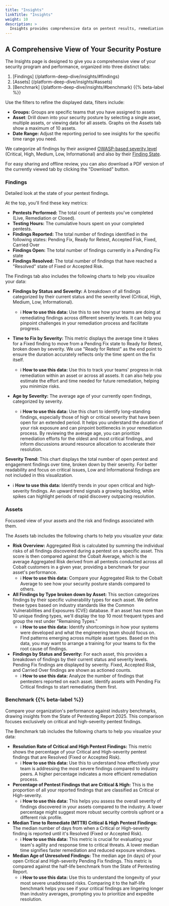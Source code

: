 ```yaml
---
title: "Insights"
linkTitle: "Insights"
weight: 10
description: >
  Insights provides comprehensive data on pentest results, remediation progress, and overall performance.
---
```


## A Comprehensive View of Your Security Posture

The Insights page is designed to give you a comprehensive view of your security program and performance, organized into three distinct tabs:

1. [Findings] (/platform-deep-dive/insights/#findings)
2. [Assets] (/platform-deep-dive/insights/#assets)
3. [Benchmark] (/platform-deep-dive/insights/#benchmark) {{% beta-label %}} 

Use the filters to refine the displayed data, filters include:
- **Groups:** Groups are specific teams that you have assigned to assets
- **Asset**: Drill down into your security posture by selecting a single asset, multiple assets, or viewing data for all assets. Graphs on the Assets tab show a maximum of 10 assets.
- **Date Range:** Adjust the reporting period to see insights for the specific time range you need.

We categorize all findings by their assigned [OWASP-based severity level](https://docs.cobalt.io/platform-deep-dive/pentests/findings/severity-levels/#owasp-risk-rating) (Critical, High, Medium, Low, Informational) and also by their [Finding State]([https://docs.cobalt.io/platform-deep-dive/pentests/findings/finding-states/). 

For easy sharing and offline review, you can also download a PDF version of the currently viewed tab by clicking the "Download" button.


### Findings

Detailed look at the state of your pentest findings.

At the top, you'll find these key metrics:
- **Pentests Performed:** The total count of pentests you've completed (Live, Remediation or Closed).
- **Testing Hours:** The cumulative hours spent on your completed pentests.
- **Findings Reported:** The total number of findings identified in the following states:  Pending Fix, Ready for Retest, Accepted Fisk, Fixed, Carried Over
- **Findings Open:** The total number of findings currently in a Pending Fix state
- **Findings Resolved:** The total number of findings that have reached a "Resolved" state of Fixed or Accepted Risk. 

The Findings tab also includes the following charts to help you visualize your data:

- **Findings by Status and Severity:** A breakdown of all findings categorized by their current status and the severity level (Critical, High, Medium, Low, Informational).
   - ℹ️ **How to use this data:** Use this to see how your teams are doing at remediating findings across different severity levels. It can help you pinpoint challenges in your remediation process and facilitate progress.

-  **Time to Fix by Severity:** This metric displays the average time it takes for a Fixed finding to move from a Pending Fix state to Ready for Retest, broken down by severity. We use "Ready for Retest" as the end point to ensure the duration accurately reflects only the time spent on the fix itself. 
   - ℹ️ **How to use this data:** Use this to track your teams' progress in risk remediation within an asset or across all assets. It can also help you estimate the effort and time needed for future remediation, helping you minimize risks.

- **Age by Severity:** The average age of your currently open findings, categorized by severity.
   - ℹ️ **How to use this data:** Use this chart to identify long-standing findings, especially those of high or critical severity that have been open for an extended period. It helps you understand the duration of your risk exposure and can pinpoint bottlenecks in your remediation process. By reviewing the average age, you can prioritize remediation efforts for the oldest and most critical findings, and inform discussions around resource allocation to accelerate their resolution.

**Severity Trend:** This chart displays the total number of open pentest and engagement findings over time, broken down by their severity. For better readability and focus on critical issues, Low and Informational findings are not included in this visualization.
   - ℹ️ **How to use this data:** Identify trends in your open critical and high-severity findings. An upward trend signals a growing backlog, while spikes can highlight periods of rapid discovery outpacing resolution.


### Assets 

Focussed view of your assets and the risk and findings associated with them.

The Assets tab includes the following charts to help you visualize your data:

- **Risk Overview:** Aggregated Risk is calculated by summing the individual risks of all findings discovered during a pentest on a specific asset. This score is then compared against the Cobalt Average, which is the average Aggregated Risk derived from all pentests conducted across all Cobalt customers in a given year, providing a benchmark for your asset's performance.
   - ℹ️ **How to use this data:** Compare your Aggregated Risk to the Cobalt Average to see how your security posture stands compared to others.
- **All Findings by Type broken down by Asset:** This section categorizes findings by their specific vulnerability types for each asset. We define these types based on industry standards like the Common Vulnerabilities and Exposures (CVE) database. If an asset has more than 10 unique finding types, we'll display the top 10 most frequent types and group the rest under "Remaining Types."
   - ℹ️ **How to use this data:** Identify shortcomings in how your systems were developed and what the engineering team should focus on. Find patterns emerging across multiple asset types. Based on this data, you may want to arrange a training for your teams to fix the root cause of findings.
- **Findings by Status and Severity:** For each asset, this provides a breakdown of findings by their current status and severity levels.  Pending Fix findings are displayed by severity. Fixed, Accepted Risk, and Carried Over findings are shown as actioned counts. 
   - ℹ️ **How to use this data:** Analyze the number of findings that pentesters reported on each asset. Identify assets with Pending Fix Critical findings to start remediating them first. 

### Benchmark {{% beta-label %}} 

Compare your organization's performance against industry benchmarks, drawing insights from the State of Pentesting Report 2025. This comparison focuses exclusively on critical and high-severity pentest findings.

The Benchmark tab includes the following charts to help you visualize your data:

- **Resolution Rate of Critical and High Pentest Findings:** This metric shows the percentage of your Critical and High-severity pentest findings that are Resolved (Fixed or Accepted Risk).
   - ℹ️ **How to use this data:** Use this to understand how effectively your team is addressing the most severe findings compared to industry peers. A higher percentage indicates a more efficient remediation process.
- **Percentage of Pentest Findings that are Critical & High:** This is the proportion of all your reported findings that are classified as Critical or High-severity.
   - ℹ️ **How to use this data:** This helps you assess the overall severity of findings discovered in your assets compared to the industry. A lower percentage might suggest more robust security controls upfront or a different risk profile.
- **Median Time to Remediate (MTTR) Critical & High Pentest Findings:** The median number of days from when a Critical or High-severity finding is reported until it's Resolved (Fixed or Accepted Risk).
   - ℹ️ **How to use this data:** This metric is crucial for evaluating your team's agility and response time to critical threats. A lower median time signifies faster remediation and reduced exposure windows.
- **Median Age of Unresolved Findings:** The median age (in days) of your open Critical and High-severity Pending Fix findings. This metric is compared against the half-life benchmark from the State of Pentesting Report.
   - ℹ️ **How to use this data:** Use this to understand the longevity of your most severe unaddressed risks. Comparing it to the half-life benchmark helps you see if your critical findings are lingering longer than industry averages, prompting you to prioritize and expedite resolution.
